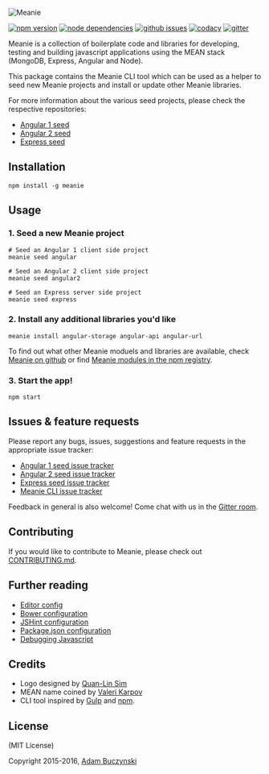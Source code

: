 
![Meanie](https://raw.githubusercontent.com/meanie/meanie/master/meanie-logo-full.png)

[![npm version](https://img.shields.io/npm/v/meanie.svg)](https://www.npmjs.com/package/meanie)
[![node dependencies](https://david-dm.org/meanie/meanie.svg)](https://david-dm.org/meanie/meanie)
[![github issues](https://img.shields.io/github/issues/meanie/meanie.svg)](https://github.com/meanie/meanie/issues)
[![codacy](https://img.shields.io/codacy/746f62db3e70495da98bca9da333ec8e.svg)](https://www.codacy.com/app/meanie/meanie)
[![gitter](https://img.shields.io/badge/gitter-join%20chat%20%E2%86%92-brightgreen.svg)](https://gitter.im/meanie/meanie?utm_source=badge&utm_medium=badge&utm_campaign=pr-badge&utm_content=badge)

Meanie is a collection of boilerplate code and libraries for developing, testing and building javascript applications using the MEAN stack (MongoDB, Express, Angular and Node).

This package contains the Meanie CLI tool which can be used as a helper to seed new Meanie projects and install or update other Meanie libraries.

For more information about the various seed projects, please check the respective repositories:
  - [Angular 1 seed](https://github.com/meanie/angular-seed)
  - [Angular 2 seed](https://github.com/meanie/angular2-seed)
  - [Express seed](https://github.com/meanie/express-seed)

## Installation

```shell
npm install -g meanie
```

## Usage

### 1. Seed a new Meanie project

```shell
# Seed an Angular 1 client side project
meanie seed angular

# Seed an Angular 2 client side project
meanie seed angular2

# Seed an Express server side project
meanie seed express
```

### 2. Install any additional libraries you'd like

```shell
meanie install angular-storage angular-api angular-url
```

To find out what other Meanie moduels and libraries are available, check [Meanie on github](https://github.com/meanie) or find [Meanie modules in the npm registry](https://www.npmjs.com/search?q=meanie-module).

### 3. Start the app!

```shell
npm start
```

## Issues & feature requests

Please report any bugs, issues, suggestions and feature requests in the appropriate issue tracker:
* [Angular 1 seed issue tracker](https://github.com/meanie/angular-seed/issues)
* [Angular 2 seed issue tracker](https://github.com/meanie/angular2-seed/issues)
* [Express seed issue tracker](https://github.com/meanie/express-seed/issues)
* [Meanie CLI issue tracker](https://github.com/meanie/meanie/issues)

Feedback in general is also welcome! Come chat with us in the [Gitter room](https://gitter.im/meanie/meanie).

## Contributing

If you would like to contribute to Meanie, please check out [CONTRIBUTING.md](https://github.com/meanie/meanie/blob/master/CONTRIBUTING.md).

## Further reading

* [Editor config](http://editorconfig.org)
* [Bower configuration](http://bower.io/docs/config/)
* [JSHint configuration](http://jshint.com/docs/options/)
* [Package.json configuration](https://docs.npmjs.com/files/package.json)
* [Debugging Javascript](https://developer.chrome.com/devtools/docs/javascript-debugging)

## Credits

* Logo designed by [Quan-Lin Sim](mailto:quan.lin.sim+meanie@gmail.com)
* MEAN name coined by [Valeri Karpov](http://blog.mongodb.org/post/49262866911/the-mean-stack-mongodb-expressjs-angularjs-and)
* CLI tool inspired by [Gulp](https://github.com/gulpjs/gulp) and [npm](https://github.com/npm/npm).

## License

(MIT License)

Copyright 2015-2016, [Adam Buczynski](http://adambuczynski.com)
